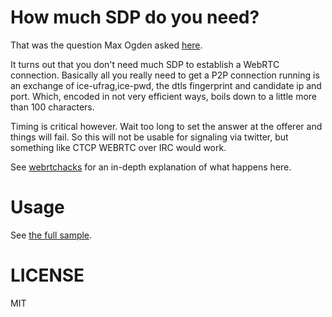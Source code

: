 # How much SDP do you need?
That was the question Max Ogden asked [here](https://twitter.com/maxogden/status/580555197870665728).

It turns out that you don't need much SDP to establish a WebRTC connection.
Basically all you really need to get a P2P connection running is an exchange of
ice-ufrag,ice-pwd, the dtls fingerprint and candidate ip and port.
Which, encoded in not very efficient ways, boils down to a little more than 100 characters.

Timing is critical however. Wait too long to set the answer at the offerer and things will fail.
So this will not be usable for signaling via twitter, but something like CTCP WEBRTC
over IRC would work.

See [webrtchacks](https://webrtchacks.com/the-minimum-viable-sdp/) for an in-depth explanation of what
happens here.

# Usage

See [the full sample](https://github.com/fippo/minimal-webrtc).

# LICENSE
MIT
